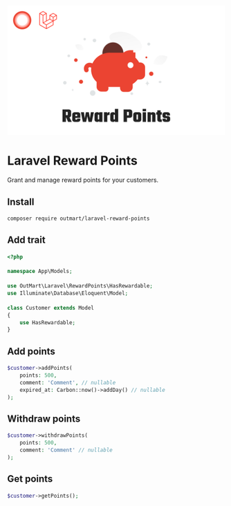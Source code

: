 <p align="center"><a href="#" target="_blank"><img src="./cover.jpg"/></a></p>

# Laravel Reward Points

Grant and manage reward points for your customers.

## Install

```bash
composer require outmart/laravel-reward-points
```

## Add trait

```php
<?php

namespace App\Models;

use OutMart\Laravel\RewardPoints\HasRewardable;
use Illuminate\Database\Eloquent\Model;

class Customer extends Model
{
    use HasRewardable;
}
```

## Add points

```php
$customer->addPoints(
    points: 500,
    comment: 'Comment', // nullable
    expired_at: Carbon::now()->addDay() // nullable
);
```

## Withdraw points

```php
$customer->withdrawPoints(
    points: 500,
    comment: 'Comment' // nullable
);
```

## Get points

```php
$customer->getPoints();
```
